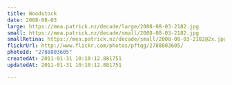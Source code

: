 ```yaml
---
title: Woodstock
date: 2008-08-03
large: https://mea.patrick.nz/decade/large/2008-08-03-2182.jpg
small: https://mea.patrick.nz/decade/small/2008-08-03-2182.jpg
smallRetina: https://mea.patrick.nz/decade/small/2008-08-03-2182@2x.jpg
flickrUrl: http://www.flickr.com/photos/pftqg/2788803605/
photoId: "2788803605"
createdAt: 2011-01-31 10:10:12.881751
updatedAt: 2011-01-31 10:10:12.881751

---
```


